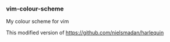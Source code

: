### vim-colour-scheme
My colour scheme for vim

This modified version of https://github.com/nielsmadan/harlequin
